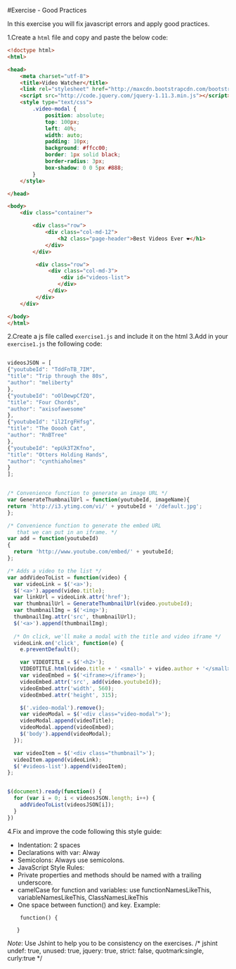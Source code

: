 #Exercise - Good Practices

In this exercise you will fix javascript errors and apply good practices.

1.Create a `html` file and copy and paste the below code:
```html
<!doctype html>
<html>

<head>
    <meta charset="utf-8">
    <title>Video Watcher</title>
    <link rel="stylesheet" href="http://maxcdn.bootstrapcdn.com/bootstrap/3.3.4/css/bootstrap.min.css">
    <script src="http://code.jquery.com/jquery-1.11.3.min.js"></script>
    <style type="text/css">
        .video-modal {
            position: absolute;
            top: 100px;
            left: 40%;
            width: auto;
            padding: 10px;
            background: #ffcc00;
            border: 1px solid black;
            border-radius: 3px;
            box-shadow: 0 0 5px #888;
        }
    </style>

</head>

<body>
	<div class="container">

        <div class="row">
            <div class="col-md-12">
                <h2 class="page-header">Best Videos Ever ❤</h1>
            </div>
        </div>

         <div class="row">
             <div class="col-md-3">
                 <div id="videos-list">
                </div>
             </div>
         </div>
    </div>

</body>
</html>
```
2.Create a js file called `exercise1.js` and include it on the html
3.Add in your `exercise1.js` the following code:

```javascript

videosJSON = [
{"youtubeId": "TddFnTB_7IM",
"title": "Trip through the 80s",
"author": "meliberty"
},
{"youtubeId": "oOlDewpCfZQ",
"title": "Four Chords",
"author": "axisofawesome"
},
{"youtubeId": "il2IrgFHfsg",
"title": "The Ooooh Cat",
"author": "RnBTree"
},
{"youtubeId": "epUk3T2Kfno",
"title": "Otters Holding Hands",
"author": "cynthiaholmes"
}
];


/* Convenience function to generate an image URL */
var GenerateThumbnailUrl = function(youtubeId, imageName){
return 'http://i3.ytimg.com/vi/' + youtubeId + '/default.jpg';
};

/* Convenience function to generate the embed URL
   that we can put in an iframe. */
var add = function(youtubeId) 
{
  return 'http://www.youtube.com/embed/' + youtubeId;
};

/* Adds a video to the list */
var addVideoToList = function(video) {
  var videoLink = $('<a>');
  $('<a>').append(video.title);
  var linkUrl = videoLink.attr('href');
  var thumbnailUrl = GenerateThumbnailUrl(video.youtubeId);
  var thumbnailImg = $('<img>');
  thumbnailImg.attr('src', thumbnailUrl);
  $('<a>').append(thumbnailImg);
    
  /* On click, we'll make a modal with the title and video iframe */
  videoLink.on('click', function(e) {
    e.preventDefault();

    var VIDEOTITLE = $('<h2>');
    VIDEOTITLE.html(video.title + ' <small>' + video.author + '</small>');
    var videoEmbed = $('<iframe></iframe>');
    videoEmbed.attr('src', add(video.youtubeId));
    videoEmbed.attr('width', 560);
    videoEmbed.attr('height', 315);

    $('.video-modal').remove();
    var videoModal = $('<div class="video-modal">');
    videoModal.append(videoTitle);
    videoModal.append(videoEmbed);
    $('body').append(videoModal);
  });

  var videoItem = $('<div class="thumbnail">');
  videoItem.append(videoLink);
  $('#videos-list').append(videoItem);
};


$(document).ready(function() {
  for (var i = 0; i < videosJSON.length; i++) {
    addVideoToList(videosJSON[i]);
  }
})

```
4.Fix and improve the code following this style guide:
  - Indentation: 2 spaces
  - Declarations with var: Alway
  - Semicolons: Always use semicolons.
  - JavaScript Style Rules: 
   - Private properties and methods should be named with a trailing underscore.
   - camelCase for function and variables: use functionNamesLikeThis, variableNamesLikeThis, ClassNamesLikeThis 
  - One space between function() and key. Example:
```
    function() {

   }
```

_Note_: Use Jshint to help you to be consistency on the exercises.
/* jshint undef: true, unused: true, jquery: true, strict: false, quotmark:single, curly:true  */